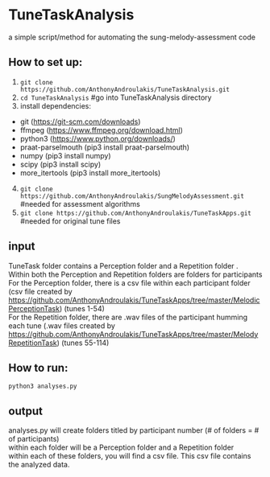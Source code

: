 # TuneTaskAnalysis
a simple script/method for automating the sung-melody-assessment code

## How to set up:
1) `git clone https://github.com/AnthonyAndroulakis/TuneTaskAnalysis.git`
2) `cd TuneTaskAnalysis` #go into TuneTaskAnalysis directory
3) install dependencies:
- git (https://git-scm.com/downloads)
- ffmpeg (https://www.ffmpeg.org/download.html)
- python3 (https://www.python.org/downloads/)
- praat-parselmouth (pip3 install praat-parselmouth)
- numpy (pip3 install numpy)
- scipy (pip3 install scipy)
- more_itertools (pip3 install more_itertools)
4) `git clone https://github.com/AnthonyAndroulakis/SungMelodyAssessment.git` #needed for assessment algorithms
5) `git clone https://github.com/AnthonyAndroulakis/TuneTaskApps.git` #needed for original tune files

## input
TuneTask folder contains a Perception folder and a Repetition folder .     
Within both the Perception and Repetition folders are folders for participants
For the Perception folder, there is a csv file within each participant folder (csv file created by https://github.com/AnthonyAndroulakis/TuneTaskApps/tree/master/MelodicPerceptionTask) (tunes 1-54)       
For the Repetition folder, there are .wav files of the participant humming each tune (.wav files created by https://github.com/AnthonyAndroulakis/TuneTaskApps/tree/master/MelodyRepetitionTask) (tunes 55-114)      

## How to run:
`python3 analyses.py`       

## output
analyses.py will create folders titled by participant number (# of folders = # of participants)     
within each folder will be a Perception folder and a Repetition folder         
within each of these folders, you will find a csv file. This csv file contains the analyzed data.
